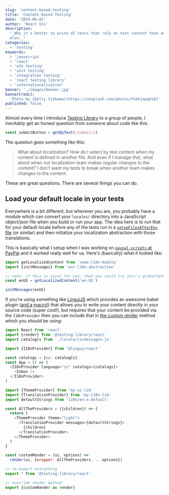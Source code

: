 ```yaml
---
slug: 'content-based-testing'
title: 'Content-based Testing'
date: '2019-06-03'
author: 'React Vis'
description:
  "_Why it's better to write UI tests that rely on text content than anything
  else._"
categories:
  - 'testing'
keywords:
  - 'javascript'
  - 'react'
  - 'e2e testing'
  - 'unit testing'
  - 'integration testing'
  - 'react testing library'
  - 'internationalization'
banner: './images/banner.jpg'
bannerCredit:
  'Photo by [Kelly Sikkema](https://unsplash.com/photos/FxbhjqegUs8)'
published: false
---
```


Almost every time I introduce [Testing Library](https://testing-library.com) to
a group of people, I inevitably get an honest question from someone about code
like this:

```javascript
const submitButton = getByText(/submit/i)
```

The question goes something like this:

> What about localization? How do I select by text content when my content is
> defined in another file. And even if I manage that, what about when our
> localization team makes regular changes to the content? I don't want my tests
> to break when another team makes changes to the content.

These are great questions. There are several things you can do.

## Load your default locale in your tests

Everywhere is a bit different, but wherever you are, you probably have a module
which can convert your `locales/` directory into a JavaScript object/json file
when you build or run your app. The idea here is to run that for your default
locale before any of the tests run in a
[`setupFilesAfterEnv` file](https://jestjs.io/docs/en/configuration#setupfilesafterenv-array)
(or similar) and then initialize your localization abstraction with those
translations.

This is basically what I setup when I was working on
[`paypal-scripts` at PayPal](/blog/tools-without-config) and it worked really
well for us. Here's (basically) what it looked like:

```javascript
import getLocalizedContent from 'some-l10n-module'
import {initMessages} from 'our-l10n-abstraction'

// note: if this is async for you, then you could try jest's globalSetup and write it to a json file, then read that json file here.
const enUS = getLocalizedContent('en-US')

initMessages(enUS)
```

If you're using something like [LinguiJS](https://lingui.js.org) which provides
an awesome babel plugin ([and a](https://lingui.js.org/ref/macro.html)
[macro!](https://github.com/uber/react-vis/babel-plugin-macros)) that allows you
to write your content directly in your source code (super cool!), but requires
that your content be provided via the `I18nProvider` then you can include that
in
[the custom render](https://testing-library.com/docs/react-testing-library/setup#custom-render)
method which you should be using:

```javascript
import React from 'react'
import {render} from '@testing-library/react'
import catalogCs from './locale/cs/messages.js'

import {I18nProvider} from '@lingui/react'

const catalogs = {cs: catalogCs}
const App = () => (
  <I18nProvider language="cs" catalogs={catalogs}>
    <Inbox />
  </I18nProvider>
)

import {ThemeProvider} from 'my-ui-lib'
import {TranslationProvider} from 'my-i18n-lib'
import defaultStrings from 'i18n/en-x-default'

const AllTheProviders = ({children}) => {
  return (
    <ThemeProvider theme="light">
      <TranslationProvider messages={defaultStrings}>
        {children}
      </TranslationProvider>
    </ThemeProvider>
  )
}

const customRender = (ui, options) =>
  render(ui, {wrapper: AllTheProviders, ...options})

// re-export everything
export * from '@testing-library/react'

// override render method
export {customRender as render}
```
